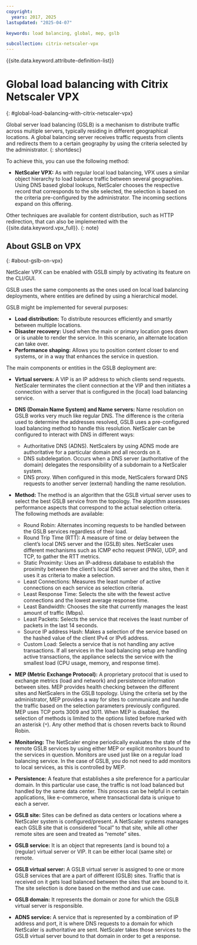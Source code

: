 ```yaml
---
copyright:
  years: 2017, 2025
lastupdated: "2025-04-07"

keywords: load balancing, global, mep, gslb

subcollection: citrix-netscaler-vpx
---
```


{{site.data.keyword.attribute-definition-list}}

# Global load balancing with Citrix Netscaler VPX
{: #global-load-balancing-with-citrix-netscaler-vpx}

Global server load balancing (GSLB) is a mechanism to distribute traffic across multiple servers, typically residing in different geographical locations. A global balancing server receives traffic requests from clients and redirects them to a certain geography by using the criteria selected by the administrator.
{: shortdesc}

To achieve this, you can use the following method:

* **NetScaler VPX:** As with regular local load balancing, VPX uses a similar object hierarchy to load balance traffic between several geographies. Using DNS based global lookups, NetScaler chooses the respective record that corresponds to the site selected, the selection is based on the criteria pre-configured by the administrator. The incoming sections expand on this offering.

Other techniques are available for content distribution, such as HTTP redirection, that can also be implemented with the {{site.data.keyword.vpx_full}}.
{: note}

## About GSLB on VPX
{: #about-gslb-on-vpx}

NetScaler VPX can be enabled with GSLB simply by activating its feature on the CLI/GUI.

GSLB uses the same components as the ones used on local load balancing deployments, where entities are defined by using a hierarchical model.

GSLB might be implemented for several purposes:

* **Load distribution:** To distribute resources efficiently and smartly between multiple locations.
* **Disaster recovery:** Used when the main or primary location goes down or is unable to render the service. In this scenario, an alternate location can take over.
* **Performance shaping:** Allows you to position content closer to end systems, or in a way that enhances the service in question.

The main components or entities in the GSLB deployment are:

* **Virtual servers:** A VIP is an IP address to which clients send requests. NetScaler terminates the client connection at the VIP and then initiates a connection with a server that is configured in the (local) load balancing service.
* **DNS (Domain Name System) and Name servers:** Name resolution on GSLB works very much like regular DNS. The difference is the criteria used to determine the addresses resolved, GSLB uses a pre-configured load balancing method to handle this resolution. NetScaler can be configured to interact with DNS in different ways:
    * Authoritative DNS (ADNS). NetScalers by using ADNS mode are authoritative for a particular domain and all records on it.
    * DNS subdelegation. Occurs when a DNS server (authoritative of the domain) delegates the responsibility of a subdomain to a NetScaler system.
    * DNS proxy. When configured in this mode, NetScalers forward DNS requests to another server (external) handling the name resolution.
* **Method:** The method is an algorithm that the GSLB virtual server uses to select the best GSLB service from the topology. The algorithm assesses performance aspects that correspond to the actual selection criteria. The following methods are available:
    * Round Robin: Alternates incoming requests to be handled between the GSLB services regardless of their load.
    * Round Trip Time (RTT): A measure of time or delay between the client’s local DNS server and the (GSLB) sites. NetScaler uses different mechanisms such as ICMP echo request (PING), UDP, and TCP, to gather the RTT metrics.
    * Static Proximity: Uses an IP-address database to establish the proximity between the client’s local DNS server and the sites, then it uses it as criteria to make a selection.
    * Least Connections: Measures the least number of active connections on each service as selection criteria.
    * Least Response Time: Selects the site with the fewest active connections and the lowest average response time.
    * Least Bandwidth: Chooses the site that currently manages the least amount of traffic (Mbps).
    * Least Packets: Selects the service that receives the least number of packets in the last 14 seconds.
    * Source IP address Hash: Makes a selection of the service based on the hashed value of the client IPv4 or IPv6 address.
    * Custom Load: Selects a service that is not handling any active transactions. If all services in the load balancing setup are handling active transactions, the appliance selects the service with the smallest load (CPU usage, memory, and response time).

* **MEP (Metric Exchange Protocol):** A proprietary protocol that is used to exchange metrics (load and network) and persistence information between sites. MEP provides health checking between the different sites and NetScalers in the GSLB topology. Using the criteria set by the administrator, MEP provides a way for sites to communicate and handle the traffic based on the selection parameters previously configured. MEP uses TCP ports 3009 and 3011. When MEP is disabled, the selection of methods is limited to the options listed before marked with an asterisk (`*`). Any other method that is chosen reverts back to Round Robin.
* **Monitoring:** The NetScaler engine periodically evaluates the state of the remote GSLB services by using either MEP or explicit monitors bound to the services in question. Monitors are used just like on a regular load balancing service. In the case of GSLB, you do not need to add monitors to local services, as this is controlled by MEP.
* **Persistence:** A feature that establishes a site preference for a particular domain. In this particular use case, the traffic is not load balanced but handled by the same data center. This process can be helpful in certain applications, like e-commerce, where transactional data is unique to each a server.
* **GSLB site:** Sites can be defined as data centers or locations where a NetScaler system is configured/present. A NetScaler systems manages each GSLB site that is considered “local” to that site, while all other remote sites are seen and treated as “remote” sites.
* **GSLB service:** It is an object that represents (and is bound to) a (regular) virtual server or VIP. It can be either local (same site) or remote.
* **GSLB virtual server:** A GSLB virtual server is assigned to one or more GSLB services that are a part of different (GSLB) sites. Traffic that is received on it gets load balanced between the sites that are bound to it. The site selection is done based on the method and use case.
* **GSLB domain:** It represents the domain or zone for which the GSLB virtual server is responsible.
* **ADNS service:** A service that is represented by a combination of IP address and port, it is where DNS requests to a domain for which NetScaler is authoritative are sent. NetScaler takes those services to the GSLB virtual server bound to that domain in order to get a response.
